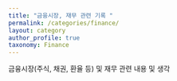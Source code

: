 ```yaml
---
title: "금융시장, 재무 관련 기록 "
permalink: /categories/finance/
layout: category
author_profile: true
taxonomy: Finance
---
```


금융시장(주식, 채권, 환율 등) 및 재무 관련 내용 및 생각 
